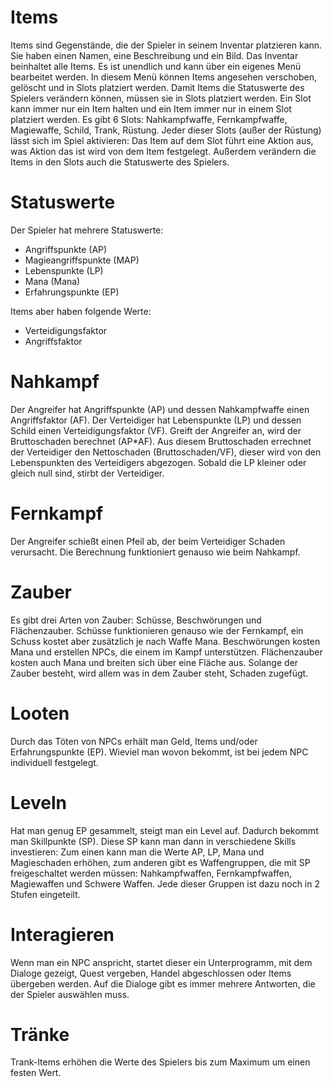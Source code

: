 # Items

Items sind Gegenstände, die der Spieler in seinem Inventar platzieren kann. Sie haben einen Namen, eine Beschreibung
und ein Bild. Das Inventar beinhaltet alle Items. Es ist unendlich und kann über ein eigenes Menü bearbeitet werden.
In diesem Menü können Items angesehen verschoben, gelöscht und in Slots platziert werden. Damit Items die Statuswerte
des Spielers verändern können, müssen sie in Slots platziert werden. Ein Slot kann immer nur ein Item halten und ein
Item immer nur in einem Slot platziert werden.
Es gibt 6 Slots: Nahkampfwaffe, Fernkampfwaffe, Magiewaffe, Schild, Trank, Rüstung.
Jeder dieser Slots (außer der Rüstung) lässt sich im Spiel aktivieren: Das Item auf dem Slot führt eine Aktion aus,
was Aktion das ist wird von dem Item festgelegt.
Außerdem verändern die Items in den Slots auch die Statuswerte des Spielers.

# Statuswerte

Der Spieler hat mehrere Statuswerte:

* Angriffspunkte (AP)
* Magieangriffspunkte (MAP)
* Lebenspunkte (LP)
* Mana (Mana)
* Erfahrungspunkte (EP)

Items aber haben folgende Werte:

* Verteidigungsfaktor
* Angriffsfaktor

# Nahkampf

Der Angreifer hat Angriffspunkte (AP) und dessen Nahkampfwaffe einen Angriffsfaktor (AF).
Der Verteidiger hat Lebenspunkte (LP) und dessen Schild einen Verteidigungsfaktor (VF).
Greift der Angreifer an, wird der Bruttoschaden berechnet (AP*AF).
Aus diesem Bruttoschaden errechnet der Verteidiger den Nettoschaden (Bruttoschaden/VF),
dieser wird von den Lebenspunkten des Verteidigers abgezogen.
Sobald die LP kleiner oder gleich null sind, stirbt der Verteidiger.

# Fernkampf

Der Angreifer schießt einen Pfeil ab, der beim Verteidiger Schaden verursacht. Die Berechnung
funktioniert genauso wie beim Nahkampf.

# Zauber

Es gibt drei Arten von Zauber: Schüsse, Beschwörungen und Flächenzauber.
Schüsse funktionieren genauso wie der Fernkampf, ein Schuss kostet aber zusätzlich je nach Waffe Mana.
Beschwörungen kosten Mana und erstellen NPCs, die einem im Kampf unterstützen.
Flächenzauber kosten auch Mana und breiten sich über eine Fläche aus. Solange der Zauber besteht, wird allem
was in dem Zauber steht, Schaden zugefügt.

# Looten

Durch das Töten von NPCs erhält man Geld, Items und/oder Erfahrungspunkte (EP). Wieviel man wovon bekommt, ist bei jedem NPC
individuell festgelegt.

# Leveln

Hat man genug EP gesammelt, steigt man ein Level auf. Dadurch bekommt man Skillpunkte (SP). Diese SP kann man dann in verschiedene
Skills investieren: Zum einen kann man die Werte AP, LP, Mana und Magieschaden erhöhen, zum anderen gibt es Waffengruppen, die
mit SP freigeschaltet werden müssen: Nahkampfwaffen, Fernkampfwaffen, Magiewaffen und Schwere Waffen. Jede dieser Gruppen ist dazu noch
in 2 Stufen eingeteilt.

# Interagieren

Wenn man ein NPC anspricht, startet dieser ein Unterprogramm, mit dem Dialoge gezeigt, Quest vergeben, Handel abgeschlossen oder
Items übergeben werden. Auf die Dialoge gibt es immer mehrere Antworten, die der Spieler auswählen muss.

# Tränke

Trank-Items erhöhen die Werte des Spielers bis zum Maximum um einen festen Wert.
